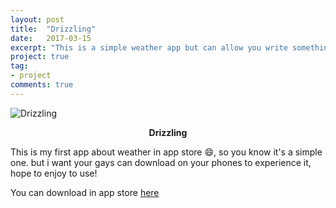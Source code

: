 ```yaml
---
layout: post
title:  "Drizzling"
date:   2017-03-15
excerpt: "This is a simple weather app but can allow you write something to share with others."
project: true
tag:
- project 
comments: true
---
```



![Drizzling](http://ocigwe4cv.bkt.clouddn.com/Icon-60@3x.png)

<center><b>Drizzling</b></center>

This is my first app about weather in app store 😄, so you know it's a simple one. but i want your gays can download on your phones to experience it, hope to enjoy to use! 

You can download in app store [here](https://itunes.apple.com/cn/app/drizzling/id1203140929?l=en&mt=8)
